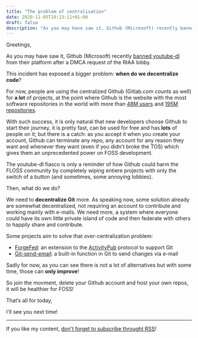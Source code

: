 ```yaml
---
title: "The problem of centralisation"
date: 2020-11-05T18:13:11+01:00
draft: false
description: "As you may have saw it, Github (Microsoft) recently banned youtube-dl from their platform after a DMCA request of the RIAA lobby..."
---
```

Greetings,

As you may have saw it, Github (Microsoft) recently [banned youtube-dl](https://github.com/ytdl-org/youtube-dl/) from their platform after a DMCA request of the RIAA lobby.

This incident has exposed a bigger problem: **when do we decentralize code**?

For now, people are using the centralized Github (Gitlab.com counts as well) for **a lot** of projects, at the point where Github is the website with the most software repositories in the world with more than [48M users](https://github.com/search?q=type:user&type=Users) and [195M repositories](https://github.com/search).

With such success, it is only natural that new developers choose Github to start their journey, it is pretty fast, can be used for free and has **lots** of people on it; but there is a catch: as you accept it when you create your account, Github can terminate any repo, any account for any reason they want and whenever they want (even if you didn't broke the TOS) which gives them an unprecedented power on FOSS development.

The youtube-dl fiasco is only a reminder of how Github could harm the FLOSS community by completely wiping entiere projects with only the switch of a button (and sometimes, some annoying lobbies).

Then, what do we do?

We need to **decentralize Git** more. As speaking now, some solution already are somewhat decentralized, not requiring an account to contribute and working mainly with e-mails. We need more, a system where everyone could have its own little private island of code and then federate with others to happily share and contribute.

Some projects aim to solve that over-centralization problem:

- [ForgeFed](https://forgefed.peers.community/): an extension to the [ActivityPub](https://www.w3.org/TR/activitypub/) protocol to support Git
- [Git-send-email](https://www.git-scm.com/docs/git-send-email): a built-in function in Git to send changes via e-mail

Sadly for now, as you can see there is not a lot of alternatives but with some time, those can **only improve**!

So join the movment, delete your Github account and host your own repos, it will be healthier for FOSS!

That’s all for today,

I'll see you next time!

---

If you like my content, [don't forget to subscribe throught RSS](/blog/index.xml)!
